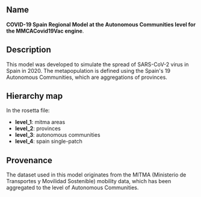 ## Name

**COVID-19 Spain Regional Model at the Autonomous Communities level for the MMCACovid19Vac engine**.

## Description

This model was developed to simulate the spread of SARS-CoV-2 virus in Spain in 2020. The metapopulation is defined using the Spain's 19 Autonomous Communities, which are aggregations of provinces.

## Hierarchy map

In the rosetta file:

- **level_1**: mitma areas  
- **level_2**: provinces  
- **level_3**: autonomous communities  
- **level_4**: spain single-patch  

## Provenance

The dataset used in this model originates from the MITMA (Ministerio de Transportes y Movilidad Sostenible) mobility data, which has been aggregated to the level of Autonomous Communities.
